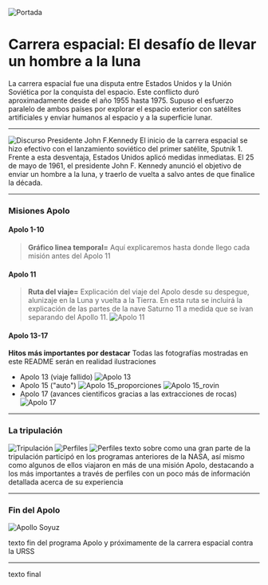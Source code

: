 ![Portada](https://github.com/Programa-Apolo/clase-14/blob/main/img/apolo11.jpg?raw=true)
# Carrera espacial: El desafío de llevar un hombre a la luna
 

La carrera espacial fue una disputa entre Estados Unidos y la Unión Soviética por la conquista del espacio. Este conflicto duró aproximadamente desde el año 1955 hasta 1975. Supuso el esfuerzo paralelo de ambos países por explorar el espacio exterior con satélites artificiales y enviar humanos al espacio y a la superficie lunar.


---


![Discurso Presidente John F.Kennedy](https://github.com/Programa-Apolo/clase-14/blob/main/img/Kennedy.jpg?raw=true)
El inicio de la carrera espacial se hizo efectivo con el lanzamiento soviético del primer satélite, Sputnik 1. Frente a esta desventaja, Estados Unidos aplicó medidas inmediatas. El 25 de mayo de 1961, el presidente John F. Kennedy anunció el objetivo de enviar un hombre a la luna, y traerlo de vuelta a salvo antes de que finalice la década.

---


### Misiones Apolo
#### Apolo 1-10
>**Gráfico linea temporal=** Aquí explicaremos hasta donde llego cada misión antes del Apolo 11


#### Apolo 11
>**Ruta del viaje=** Explicación del viaje del Apolo desde su despegue, alunizaje en la Luna y vuelta a la Tierra. En esta ruta se incluirá la explicación de las partes de la nave Saturno 11 a medida que se ivan separando del Apollo 11.
![Apolo 11](https://raw.githubusercontent.com/Programa-Apolo/clase-14/main/img/Ruta-01.jpg)


#### Apolo 13-17
**Hitos más importantes por destacar**
Todas las fotografías mostradas en este README serán en realidad ilustraciones

- Apolo 13 (viaje fallido)
![Apolo 13](https://github.com/Programa-Apolo/clase-14/blob/main/img/Apolo%2013.jpeg?raw=true)
- Apolo 15 ("auto")
![Apolo 15_proporciones](https://raw.githubusercontent.com/Programa-Apolo/clase-14/5ef65aa44761b30f93764e798389a3199da55556/svg/proporcion%20rovin%202.svg)
![Apolo 15_rovin](https://raw.githubusercontent.com/Programa-Apolo/clase-14/5ef65aa44761b30f93764e798389a3199da55556/svg/rover.svg)
- Apolo 17 (avances cientificos gracias a las extracciones de rocas)
![Apolo 17](https://github.com/Programa-Apolo/clase-14/blob/main/img/Piedras.jpeg?raw=true)

---


### La tripulación
![Tripulación](https://raw.githubusercontent.com/Programa-Apolo/clase-14/99dce36fa2a3efff3b9642ffad4a75205d23e41c/svg/Tripulacion_cantidad.svg)
![Perfiles](https://github.com/Programa-Apolo/clase-14/blob/main/img/perfiles.jpg?raw=true)
![Perfiles](https://raw.githubusercontent.com/Programa-Apolo/clase-14/e093cd07e0dc1b5b88f0fe1b1fc268a479cbeb3d/svg/P1.svg)
texto sobre como una gran parte de la tripulación participó en los programas anteriores de la NASA, así mismo como algunos de ellos viajaron en más de una misión Apolo, destacando a los más importantes a través de perfiles con un poco más de información detallada acerca de su experiencia


---


### Fin del Apolo
![Apollo Soyuz](https://github.com/Programa-Apolo/clase-14/blob/main/img/soyuz.jpg?raw=true)

texto fin del programa Apolo y próximamente de la carrera espacial contra la URSS


---

texto final

